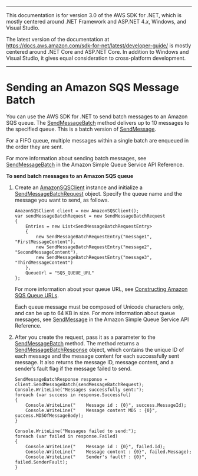 --------

This documentation is for version 3\.0 of the AWS SDK for \.NET, which is mostly centered around \.NET Framework and ASP\.NET 4\.*x*, Windows, and Visual Studio\.

The latest version of the documentation at [https://docs\.aws\.amazon\.com/sdk\-for\-net/latest/developer\-guide/](https://docs.aws.amazon.com/sdk-for-net/latest/developer-guide/welcome.html) is mostly centered around \.NET Core and ASP\.NET Core\. In addition to Windows and Visual Studio, it gives equal consideration to cross\-platform development\.

--------

# Sending an Amazon SQS Message Batch<a name="SendMessageBatch"></a>

You can use the AWS SDK for \.NET to send batch messages to an Amazon SQS queue\. The [SendMessageBatch](https://docs.aws.amazon.com/sdkfornet/v3/apidocs/items/SQS/MSQSSendMessageBatchSendMessageBatchRequest.html) method delivers up to 10 messages to the specified queue\. This is a batch version of [SendMessage](https://docs.aws.amazon.com/sdkfornet/v3/apidocs/items/SQS/MSQSSendMessageSendMessageRequest.html)\.

For a FIFO queue, multiple messages within a single batch are enqueued in the order they are sent\.

For more information about sending batch messages, see [SendMessageBatch](https://docs.aws.amazon.com/AWSSimpleQueueService/latest/APIReference/API_SendMessageBatch.html) in the Amazon Simple Queue Service API Reference\.

**To send batch messages to an Amazon SQS queue**

1. Create an [AmazonSQSClient](https://docs.aws.amazon.com/sdkfornet/v3/apidocs/items/SQS/TSQSClient.html) instance and initialize a [SendMessageBatchRequest](https://docs.aws.amazon.com/sdkfornet/v3/apidocs/items/SQS/TSendMessageBatchRequest.html) object\. Specify the queue name and the message you want to send, as follows\.

   ```
   AmazonSQSClient client = new AmazonSQSClient();
   var sendMessageBatchRequest = new SendMessageBatchRequest
   {
       Entries = new List<SendMessageBatchRequestEntry>
       {
           new SendMessageBatchRequestEntry("message1", "FirstMessageContent"),
           new SendMessageBatchRequestEntry("message2", "SecondMessageContent"),
           new SendMessageBatchRequestEntry("message3", "ThirdMessageContent")
       },
       QueueUrl = "SQS_QUEUE_URL"
   };
   ```

   For more information about your queue URL, see [Constructing Amazon SQS Queue URLs](QueueURL.md#sqs-queue-url)\.

   Each queue message must be composed of Unicode characters only, and can be up to 64 KB in size\. For more information about queue messages, see [SendMessage](https://docs.aws.amazon.com/AWSSimpleQueueService/latest/APIReference/API_SendMessage.html) in the Amazon Simple Queue Service API Reference\.

1. After you create the request, pass it as a parameter to the [SendMessageBatch](https://docs.aws.amazon.com/sdkfornet/v3/apidocs/items/SQS/MSQSSendMessageBatchSendMessageBatchRequest.html) method\. The method returns a [SendMessageBatchResponse](https://docs.aws.amazon.com/sdkfornet/v3/apidocs/items/SQS/TSendMessageBatchResponse.html) object, which contains the unique ID of each message and the message content for each successfully sent message\. It also returns the message ID, message content, and a sender’s fault flag if the message failed to send\.

   ```
   SendMessageBatchResponse response = client.SendMessageBatch(sendMessageBatchRequest);
   Console.WriteLine("Messages successfully sent:");
   foreach (var success in response.Successful)
   {
       Console.WriteLine("    Message id : {0}", success.MessageId);
       Console.WriteLine("    Message content MD5 : {0}", success.MD5OfMessageBody);
   }
   
   Console.WriteLine("Messages failed to send:");
   foreach (var failed in response.Failed)
   {
       Console.WriteLine("    Message id : {0}", failed.Id);
       Console.WriteLine("    Message content : {0}", failed.Message);
       Console.WriteLine("    Sender's fault? : {0}", failed.SenderFault);
   }
   ```